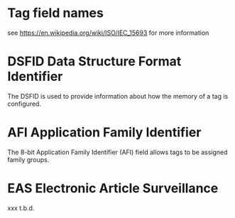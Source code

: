 # Tag field names

see https://en.wikipedia.org/wiki/ISO/IEC_15693 for more information

# DSFID Data Structure Format Identifier

The DSFID is used to provide information about how the memory of a tag is configured.

# AFI Application Family Identifier

The 8-bit Application Family Identifier (AFI) field allows tags to be assigned family groups.

# EAS Electronic Article Surveillance

xxx t.b.d.




